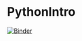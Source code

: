 # PythonIntro
[![Binder](https://mybinder.org/badge_logo.svg)](https://mybinder.org/v2/gh/AMTweed/PythonIntro/HEAD?labpath=Python1.ipynb)
